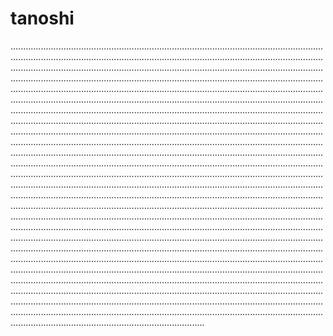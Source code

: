 # tanoshi
.....................................................................................................................................................................................................................................................................................................................................................................................................................................................................................................................................................................................................................................................................................................................................................................................................................................................................................................................................................................................................................................................................................................................................................................................................................................................................................................................................................................................................................................................................................................................................................................................................................................................................................................................................................................................................................................................................................................................................................................................................................................................................................................................................................................................................................................................................................................................................................................................................................................................................................................................................................................................................................................................................................................................................................................................................................................................................................................................................................................................................................................................................................................................................................................................................................................................................................................................................................................................................................................